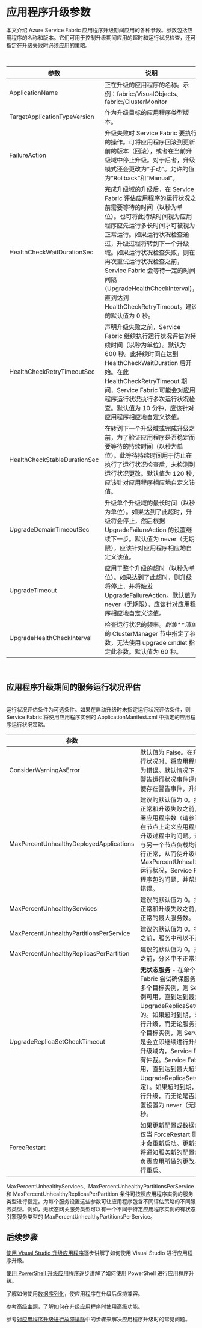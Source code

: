 <properties
    pageTitle="应用程序升级：升级参数 | Azure"
    description="介绍与升级 Service Fabric 应用程序相关的参数，包括要执行的运行状况检查，以及用于自动撤消升级的策略。"
    services="service-fabric"
    documentationcenter=".net"
    author="mani-ramaswamy"
    manager="timlt"
    editor="" />
<tags
    ms.assetid="a4170ac6-192e-44a8-b93d-7e39c92a347e"
    ms.service="service-fabric"
    ms.devlang="dotnet"
    ms.topic="article"
    ms.tgt_pltfrm="NA"
    ms.workload="NA"
    ms.date="01/05/2017"
    wacn.date="02/20/2017"
    ms.author="subramar" />  


# 应用程序升级参数
本文介绍 Azure Service Fabric 应用程序升级期间应用的各种参数。参数包括应用程序的名称和版本。它们可用于控制升级期间应用的超时和运行状况检查，还可指定在升级失败时必须应用的策略。

<br>

| 参数 | 说明 |
| --- | --- |
| ApplicationName |正在升级的应用程序的名称。示例：fabric:/VisualObjects、fabric:/ClusterMonitor |
| TargetApplicationTypeVersion |作为升级目标的应用程序类型版本。 |
| FailureAction |升级失败时 Service Fabric 要执行的操作。可将应用程序回滚到更新前的版本（回滚），或者在当前升级域中停止升级。对于后者，升级模式还会更改为“手动”。允许的值为“Rollback”和“Manual”。 |
| HealthCheckWaitDurationSec |完成升级域的升级后，在 Service Fabric 评估应用程序的运行状况之前需要等待的时间（以秒为单位）。也可将此持续时间视为应用程序应先运行多长时间才可被视为正常运行。如果运行状况检查通过，升级过程将转到下一个升级域。如果运行状况检查失败，则在再次重试运行状况检查之前，Service Fabric 会等待一定的时间间隔 \(UpgradeHealthCheckInterval\)，直到达到 HealthCheckRetryTimeout。建议的默认值为 0 秒。 |
| HealthCheckRetryTimeoutSec |声明升级失败之前，Service Fabric 继续执行运行状况评估的持续时间（以秒为单位）。默认为 600 秒。此持续时间在达到 HealthCheckWaitDuration 后开始。在此 HealthCheckRetryTimeout 期间，Service Fabric 可能会对应用程序运行状况执行多次运行状况检查。默认值为 10 分钟，应该针对应用程序相应地自定义该值。 |
| HealthCheckStableDurationSec |在转到下一个升级域或完成升级之前，为了验证应用程序是否稳定而要等待的持续时间（以秒为单位）。此等待持续时间用于防止在执行了运行状况检查后，未检测到运行状况更改。默认值为 120 秒，应该针对应用程序相应地自定义该值。 |
| UpgradeDomainTimeoutSec |升级单个升级域的最长时间（以秒为单位）。如果达到了此超时，升级将会停止，然后根据 UpgradeFailureAction 的设置继续下一步。默认值为 never（无期限），应该针对应用程序相应地自定义该值。 |
| UpgradeTimeout |应用于整个升级的超时（以秒为单位）。如果达到了此超时，则升级将停止，并将触发 UpgradeFailureAction。默认值为 never（无期限），应该针对应用程序相应地自定义该值。 |
| UpgradeHealthCheckInterval |检查运行状况的频率。*群集**清单*的 ClusterManager 节中指定了参数，无法使用 upgrade cmdlet 指定此参数。默认值为 60 秒。 |

<br>

## 应用程序升级期间的服务运行状况评估
<br>
运行状况评估条件为可选条件。如果在启动升级时未指定运行状况评估条件，则 Service Fabric 将使用应用程序实例的 ApplicationManifest.xml 中指定的应用程序运行状况策略。

<br>  


| 参数 | 说明 |
| --- | --- |
| ConsiderWarningAsError | 默认值为 False。在升级期间评估应用程序的运行状况时，将应用程序的警告运行状况事件视为错误。默认情况下，Service Fabric 不会将警告运行状况事件评估为失败（错误），因此即使存在警告事件，升级也可以继续。 |
| MaxPercentUnhealthyDeployedApplications | 建议的默认值为 0。指定在将应用程序视为不正常和升级失败之前，可以不正常的最大已部署应用程序数（请参阅[运行状况部分](/documentation/articles/service-fabric-health-introduction/)）。此参数在节点上定义应用程序运行状况，可帮助检查升级过程中的问题。通常，应用程序的副本将与另一个节点负载均衡，使应用程序看上去运行正常，从而使升级继续。通过指定严格的 MaxPercentUnhealthyDeployedApplications 运行状况，Service Fabric 可以快速检测应用程序包的问题，并帮助在升级过程中即时报告错误。 |
| MaxPercentUnhealthyServices | 建议的默认值为 0。指定在将应用程序视为不正常和升级失败之前，应用程序实例中可以不正常的最大服务数。 |
| MaxPercentUnhealthyPartitionsPerService | 建议的默认值为 0。指定在将服务视为不正常之前，服务中可以不正常的最大分区数。 |
| MaxPercentUnhealthyReplicasPerPartition | 建议的默认值为 0。指定在将分区视为不正常之前，分区中不正常的最大副本数。 |
| UpgradeReplicaSetCheckTimeout | **无状态服务** - 在单个升级域内，Service Fabric 尝试确保服务的其他实例可用。如果有多个目标实例，则 Service Fabric 等待多个实例可用，直到达到最大超时值。此超时是使用 UpgradeReplicaSetCheckTimeout 属性指定的。如果超时到期，Service Fabric 将继续进行升级，而无论服务实例的数量。如果只有一个目标实例，则 Service Fabric 不会等待，而是会立即继续进行升级。**有状态服务** - 在单个升级域内，Service Fabric 尝试确保副本集具有仲裁。Service Fabric 将等待一个仲裁可用，直到达到最大超时值（由 UpgradeReplicaSetCheckTimeout 属性指定）。如果超时到期，Service Fabric 将继续进行升级，而无论是否具有仲裁。前滚时，此设置设置为 never（无限）；回滚时，设置为 900 秒。 |
| ForceRestart | 如果更新配置或数据包而不更新服务代码，则仅当 ForceRestart 属性设置为 true 时，服务才会重新启动。更新完成后，Service Fabric 将通知服务新的配置包或数据包可用。该服务负责应用所做的更改。如有必要，该服务可进行重启。 |



MaxPercentUnhealthyServices、MaxPercentUnhealthyPartitionsPerService 和 MaxPercentUnhealthyReplicasPerPartition 条件可按照应用程序实例的服务类型进行指定。为每个服务设置这些参数可让应用程序包含不同评估策略的不同服务类型。例如，无状态网关服务类型可以有一个不同于特定应用程序实例的有状态引擎服务类型的 MaxPercentUnhealthyPartitionsPerService。

## 后续步骤

[使用 Visual Studio 升级应用程序](/documentation/articles/service-fabric-application-upgrade-tutorial/)逐步讲解了如何使用 Visual Studio 进行应用程序升级。

[使用 PowerShell 升级应用程序](/documentation/articles/service-fabric-application-upgrade-tutorial-powershell/)逐步讲解了如何使用 PowerShell 进行应用程序升级。

了解如何使用[数据序列化](/documentation/articles/service-fabric-application-upgrade-data-serialization/)，使应用程序在升级后保持兼容。

参考[高级主题](/documentation/articles/service-fabric-application-upgrade-advanced/)，了解如何在升级应用程序时使用高级功能。

参考[对应用程序升级进行故障排除](/documentation/articles/service-fabric-application-upgrade-troubleshooting/)中的步骤来解决应用程序升级时的常见问题。
 

<!---HONumber=Mooncake_0213_2017-->
<!--Update_Description: update meta properties-->